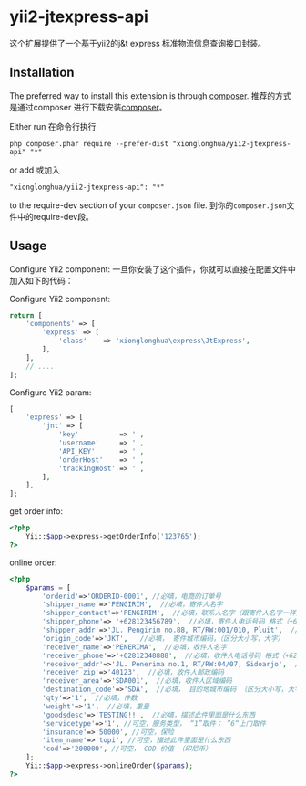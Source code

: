# yii2-jtexpress-api
这个扩展提供了一个基于yii2的j&amp;t express 标准物流信息查询接口封装。

Installation
------------

The preferred way to install this extension is through [composer](http://getcomposer.org/download/).
推荐的方式是通过composer 进行下载安装[composer](http://getcomposer.org/download/)。

Either run
在命令行执行
```
php composer.phar require --prefer-dist "xionglonghua/yii2-jtexpress-api" "*"
```

or add
或加入

```
"xionglonghua/yii2-jtexpress-api": "*"
```

to the require-dev section of your `composer.json` file.
到你的`composer.json`文件中的require-dev段。

Usage
-----
Configure Yii2 component:
一旦你安装了这个插件，你就可以直接在配置文件中加入如下的代码：

Configure Yii2 component:
```php
return [
    'components' => [
        'express' => [
            'class'    => 'xionglonghua\express\JtExpress',
        ],
    ],
    // ....
];
```

Configure Yii2 param:
```php
[
    'express' => [
        'jnt' => [
            'key'          => '',
            'username'     => '',
            'API_KEY'      => '',
            'orderHost'    => '',
            'trackingHost' => '',
        ],
    ],
];
```

get order info:

```php
<?php
    Yii::$app->express->getOrderInfo('123765');
?>
```

online order:

```php
<?php
    $params = [
        'orderid'=>'ORDERID-0001', //必填，电商的订单号
        'shipper_name'=>'PENGIRIM',  //必填，寄件人名字
        'shipper_contact'=>'PENGIRIM',  //必填，联系人名字（跟寄件人名字一样）
        'shipper_phone'=> '+628123456789',  //必填，寄件人电话号码 格式（+62 开头）
        'shipper_addr'=>'JL. Pengirim no.88, RT/RW:001/010, Pluit',  //必填，寄件地址
        'origin_code'=>'JKT',   //必填， 寄件城市编码，（区分大小写，大字）
        'receiver_name'=>'PENERIMA',  //必填，收件人名字
        'receiver_phone'=>'+62812348888',  //必填，收件人电话号码 格式（+62 开头）
        'receiver_addr'=>'JL. Penerima no.1, RT/RW:04/07, Sidoarjo',  //必填，收件人地址
        'receiver_zip'=>'40123',  //必填，收件人邮政编码
        'receiver_area'=>'SDA001',  //必填，收件人区域编码
        'destination_code'=>'SDA',  //必填， 目的地城市编码 （区分大小写，大字）
        'qty'=>'1',  //必填，件数
        'weight'=>'1',  //必填，重量
        'goodsdesc'=>'TESTING!!',  //必填，描述此件里面是什么东西
        'servicetype'=>'1', //可空，服务类型， “1”取件； ”6“上门取件
        'insurance'=>'50000', //可空，保险
        'item_name'=>'topi', //可空，描述此件里面是什么东西
        'cod'=>'200000', //可空， COD 价值 （印尼币）
    ];
    Yii::$app->express->onlineOrder($params);
?>

```